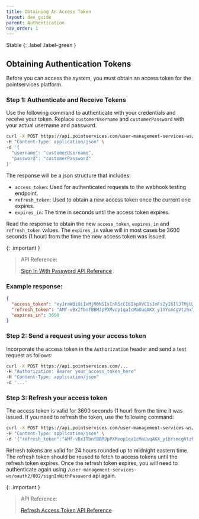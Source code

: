 ```yaml
---
title: Obtaining An Access Token
layout: dev_guide
parent: Authentication
nav_order: 1
---
```


Stable
{: .label .label-green }
## Obtaining Authentication Tokens

Before you can access the system, you must obtain an access token for the pointservices platform.

### Step 1: Authenticate and Receive Tokens

Use the following command to authenticate with your credentials and receive your token. Replace `customerUsername` and `customerPassword` with your actual username and password.

```bash
curl -X POST https://api.pointservices.com/user-management-services-ws/oauth2/002/signInWithPassword \
-H "Content-Type: application/json" \
-d '{
  "username": "customerUsername",
  "password": "customerPassword"
}'
```

The response will be a json structure that includes:
- `access_token`: Used for authenticated requests to the webhook testing endpoint.
- `refresh_token`: Used to obtain a new access token once the current one expires.
- `expires_in`: The time in seconds until the access token expires.

Read the response to obtain the new `access_token`, `expires_in` and `refresh_token` values. The `expires_in` value will in most cases be 3600 seconds (1 hour) from the time the new access token was issued.


{: .important }
> API Reference: 
> 
> [Sign In With Password API Reference](/api/authentication/signinwithpassword)

### Example response:

```json
{
  "access_token": "eyJraWQiOiIxMjM0NSIsInR5cCI6IkpXVCIsImFsZyI6IlJTMjU2In0.eyJhdWQiOiJ0ZXN0LXRlbmFudCIsInN1YiI6InhwcHN8MTIyMyIsImVtYWlsX3ZlcmlmaWVkIjp0cnVlLCJ1c2VyX2lkIjoiMTIyMyIsImF1dGhfdGltZSI6MTcwODcxNTYwMiwiaXNzIjoiaHR0cHM6XC9cL3NlY3VyZXRva2VuLmdvb2dsZS5jb21cL3Rlc3QtdGVuYW50IiwiZXhwIjoxNzA4NzE5LCJpYXQiOjE3MDg3MTUsImVtYWlsIjoidGVzdHVzZXJAdGVuYW50LmNvbSJ9.dGVzdA==",
  "refresh_token": "AMf-vBxITbnfBBMJpPXMvop1qa1cMaUuqAKX_y1hYsmcgVtzhx7Al_9mWD",
  "expires_in": 3600
}
```
### Step 2: Send a request using your access token

Incorporate the access token in the `Authorization` header and send a test request as follows:

```bash
curl -X POST https://api.pointservices.com/...
-H "Authorization: Bearer your_access_token_here" 
-H "Content-Type: application/json" 
-d '...'
```

### Step 3: Refresh your access token

The access token is valid for 3600 seconds (1 hour) from the time it was issued. If you need to refresh the token, use the following command:

```bash
curl -X POST https://api.pointservices.com/user-management-services-ws/oauth2/002/refreshIdToken \
-H "Content-Type: application/json" \
-d '{"refresh_token":"AMf-vBxITbnfBBMJpPXMvop1qa1cMaUuqAKX_y1hYsmcgVtzhx7Al_9mWD""}'
```

Refresh tokens are valid for 24 hours rounded up to midnight eastern time. The refresh token should be reused to fetch to access tokens until the refresh token expires. Once the refresh token expires, you will need to authenticate again using `/user-management-services-ws/oauth2/002/signInWithPassword` api again.

{: .important }
> API Reference:
>
> [Refresh Access Token API Reference](/api/authentication/refreshidtoken)

